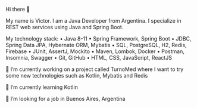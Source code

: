Hi there 👋

My name is Victor. I am a Java Developer from Argentina. I specialize in REST web services using Java and Spring Boot.

My technology stack:
• Java 8-11
• Spring Framework, Spring Boot
• JDBC, Spring Data JPA, Hybernate ORM, Mybatis
• SQL, PostgreSQL, H2, Redis, Firebase
• JUnit, AssertJ, Mockito
• Maven, Lombok, Docker
• Postman, Insomnia, Swagger
• Git, GitHub
• HTML, CSS, JavaScript, ReactJS


🔭 I’m currently working on a project called TurnoMed where I want to try some new technologies such as Kotlin, Mybatis and Redis

🌱 I’m currently learning Kotlin

🤔 I’m looking for a job in Buenos Aires, Argentina


